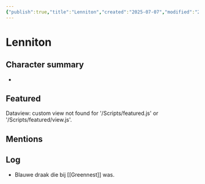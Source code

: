 ```yaml
---
{"publish":true,"title":"Lenniton","created":"2025-07-07","modified":"2025-07-16T00:46:23.623+02:00","published":"2025-07-07","cssclasses":""}
---
```


# Lenniton

## Character summary
* 

## Featured
Dataview: custom view not found for '/Scripts/featured.js' or '/Scripts/featured/view.js'.
## Mentions


## Log
* Blauwe draak die bij [[Greennest]] was.